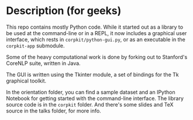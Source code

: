 # Description (for geeks)

This repo contains mostly Python code. While it started out as a library to be used at the command-line or in a REPL, it now includes a graphical user interface, which rests in `corpkit/python-gui.py`, or as an executable in the `corpkit-app` submodule.

Some of the heavy computational work is done by forking out to Stanford's CoreNLP suite, written in Java.

The GUI is written using the Tkinter module, a set of bindings for the Tk graphical toolkit.

In the orientation folder, you can find a sample dataset and an IPython Notebook for getting started with the command-line interface. The library source code is in the `corpkit` folder. And there's some slides and TeX source in the talks folder, for more info.
